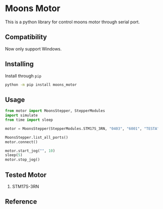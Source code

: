 # Moons Motor

This is a python library for control moons motor through serial port.

## Compatibility

Now only support Windows.

## Installing

Install through `pip`

```bash
python -m pip install moons_motor

```

## Usage

```python
from motor import MoonsStepper, StepperModules
import simulate
from time import sleep

motor = MoonsStepper(StepperModules.STM17S_3RN, "0403", "6001", "TESTA")

MoonsStepper.list_all_ports()
motor.connect()

motor.start_jog("", 10)
sleep(5)
motor.stop_jog()

```

## Tested Motor

1. STM17S-3RN

## Reference
